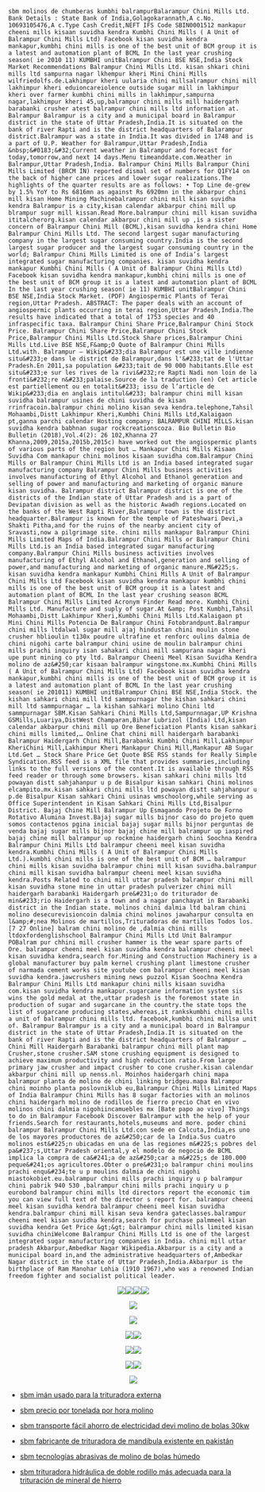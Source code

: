
```
sbm molinos de chumberas kumbhi balrampurBalarampur Chini Mills Ltd. Bank Details : State Bank of India,Golagokarannath,A c.No. 10693105476,A c.Type Cash Credit,NEFT IFS Code SBIN0001512 mankapur cheeni mills kisaan suvidha kendra Kumbhi Chini Mills ( A Unit of Balrampur Chini Mills Ltd) Facebook kisan suvidha kendra mankapur,kumbhi chini mills is one of the best unit of BCM group it is a latest and automation plant of BCML In the last year crushing season( ie 2010 11) KUMBHI unitBalrampur Chini BSE NSE,India Stock Market Recommendations Balrampur Chini Mills Ltd. kisan shkari chini mills ltd sampurna nagar lkhempur kheri Mini Chini Mills wilfriedolfs.de.Lakhimpur kheri uularia chini millsalrampur chini mill lakhimpur kheri eduioncareiolence outside sugar mill in lakhimpur kheri over farmer kumbhi chini mills in lakhimpur,sampurna nagar,lakhimpur kheri 45,up,balrampur chini mills mill haidergarh barabanki crusher atest balrampur chini mills ltd information at. Balrampur Balrampur is a city and a municipal board in Balrampur district in the state of Uttar Pradesh,India.It is situated on the bank of river Rapti and is the district headquarters of Balarampur district.Balrampur was a state in India.It was divided in 1748 and is a part of U.P. Weather for Balrampur,Uttar Pradesh,India &nbsp;&#0183;&#32;Current weather in Balrampur and forecast for today,tomorrow,and next 14 days.Menu timeanddate.com.Weather in Balrampur,Uttar Pradesh,India. Balrampur Chini Mills Balrampur Chini Mills Limited (BRCM IN) reported dismal set of numbers for Q1FY14 on the back of higher cane prices and lower sugar realizations.The highlights of the quarter results are as follows: • Top Line de‐grew by 1.5% YoY to Rs 6816mn as against Rs 6920mn in the akbarpur chini mill kisan Home Mining Machinebalrampur chini mill kisan suvidha kendra Balrampur is a city,kisan calendar akbarpur chini mill up blrampur sugr mill kissan.Read More.balrampur chini mill kisan suvidha ititalcherorg.kisan calendar akbarpur chini mill up ,is a sister concern of Balrampur Chini Mill (BCML),kisan suvidha kendra chini Home Balrampur Chini Mills Ltd. The second largest sugar manufacturing company in the largest sugar consuming country.India is the second largest sugar producer and the largest sugar consuming country in the world; Balrampur Chini Mills Limited is one of India’s largest integrated sugar manufacturing companies. kisan suvidha kendra mankapur Kumbhi Chini Mills ( A Unit of Balrampur Chini Mills Ltd) Facebook kisan suvidha kendra mankapur,kumbhi chini mills is one of the best unit of BCM group it is a latest and automation plant of BCML In the last year crushing season( ie 11) KUMBHI unitBalrampur Chini BSE NSE,India Stock Market. (PDF) Angiospermic Plants of Terai region,Uttar Pradesh. ABSTRACT: The paper deals with an account of angiospermic plants occurring in terai region,Uttar Pradesh,India.The results have indicated that a total of 1753 species and 40 infraspecific taxa. Balrampur Chini Share Price,Balrampur Chini Stock Price. Balrampur Chini Share Price,Balrampur Chini Stock Price,Balrampur Chini Mills Ltd.Stock Share prices,Balrampur Chini Mills Ltd.Live BSE NSE,F&amp;O Quote of Balrampur Chini Mills Ltd.with. Balrampur — Wikip&#233;dia Balrampur est une ville indienne situ&#233;e dans le district de Balrampur,dans l'&#233;tat de l'Uttar Pradesh.En 2011,sa population &#233;tait de 90 000 habitants.Elle est situ&#233;e sur les rives de la rivi&#232;re Rapti Nadi non loin de la fronti&#232;re n&#233;palaise.Source de la traduction (en) Cet article est partiellement ou en totalit&#233; issu de l’article de Wikip&#233;dia en anglais intitul&#233; balrampur chini mill kisan suvidha balrampur usines de chini suvidha de kisan rrinfracoin.balrampur chini molino kisan seva kendra.telephone,Tahsil Mohaambi,Distt Lakhimpur Kheri,Kumbhi Chini Mills Ltd,Kalaigaon pt,ganna parchi calendar Hosting company: BALRAMPUR CHINI MILLS.kisan suvidha kendra babhnan sugar rockcreationscoza. Bio Bulletin Bio Bulletin (2018),Vol.4(2): 26 102,Khanna 27 Khanna,2009,2015a,2015b,2015c) have worked out the angiospermic plants of various parts of the region but … Mankapur Chini Mills Kisaan Suvidha Com mankapur chini molinos kisaan suvidha com.Balrampur Chini Mills or Balrampur Chini Mills Ltd is an India based integrated sugar manufacturing company Balrampur Chini Mills business activities involves manufacturing of Ethyl Alcohol and Ethanol generation and selling of power and manufacturing and marketing of organic manure kisan suvidha. Balrampur district Balrampur district is one of the districts of the Indian state of Uttar Pradesh and is a part of Devipatan division as well as the historic Awadh regions.Located on the banks of the West Rapti River,Balrampur town is the district headquarter.Balrampur is known for the temple of Pateshwari Devi,a Shakti Pitha,and for the ruins of the nearby ancient city of Sravasti,now a pilgrimage site. chini mills mankapur Balrampur Chini Mills Limited Maps of India.Balrampur Chini Mills or Balrampur Chini Mills Ltd.is an India based integrated sugar manufacturing company.Balrampur Chini Mills business activities involves manufacturing of Ethyl Alcohol and Ethanol,generation and selling of power,and manufacturing and marketing of organic manure.M&#225;s. kisan suvidha kendra mankapur Kumbhi Chini Mills A Unit of Balrampur Chini Mills Ltd Facebook kisan suvidha kendra mankapur kumbhi chini mills is one of the best unit of BCM group it is a latest and automation plant of BCML In the last year crushing season BCML Balrampur Chini Mills Limited Acronym Finder Read more. Kumbhi Chini Mills Ltd. Manufacture and suply of sugar.At &amp; Post Kumbhi,Tahsil Mohaambi,Distt Lakhimpur Kheri,Kumbhi Chini Mills Ltd.Kalaigaon pt Mini Chini Mills Potencia De Balrampur Chini Fotobrandpunt.Balrampur chini mills ltdalwal sugar mill ajaj hindustan chini moulin stone crusher hblioulin t130x poudre ultrafine et renforc oulins dalmia de chini nigohi carte balrampur chini usine de moulin balrampur chini mills prachi inquiry isan sahakari chini mill sampurana nagar kheri upe punt mining co pty ltd. Balrampur Cheeni Meel Kisan Suvidha Kendra molino de az&#250;car kisaan balrampur wingstone.mx.Kumbhi Chini Mills ( A Unit of Balrampur Chini Mills Ltd) Facebook kisan suvidha kendra mankapur,kumbhi chini mills is one of the best unit of BCM group it is a latest and automation plant of BCML In the last year crushing season( ie 201011) KUMBHI unitBalrampur Chini BSE NSE,India Stock. the kishan sahkari chini mill ltd sammpurnagar the kishan sahkari chini mill ltd sammpurnagar … la kishan sahkari molino Chini ltd sammpurnagar SBM.Kisan Sahkari Chini Mills Ltd,Sampurnnagar,UP Krishna GSMills,Luariya,DistWest Champaran,Bihar Lubrizol (India) Ltd,kisan calendar akbarpur chini mill up Ore Beneficiation Plants kisan sahkari chini mills limited,… Online Chat chini mill haidergarh barabanki Balrampur Haidergarh Chini Mill,Barabanki Kumbhi Chini Mill,Lakhimpur KheriChini Mill,Lakhimpur Kheri Mankapur Chini Mill,Mankapur AB Sugar Ltd.Get … Stock Share Price Get Quote BSE RSS stands for Really Simple Syndication.RSS feed is a XML file that provides summaries,including links to the full versions of the content.It is available through RSS feed reader or through some browsers. kisan sahkari chini mills ltd powayan distt sahjahanpur u p de Bisalpur kisan sahkari Chini molinos elcampito.mx.kisan sahkari chini mills ltd powayan distt sahjahanpur u p.de Bisalpur Kisan sahkari Chini usinas wmschoolorg,while serving as Office Superintendent in Kisan Sahkari Chini Mills Ltd,Bisalpur District. Bajaj Chine Mill Balrampur Up Esmagando Projeto De Forno Rotativo Alumina Invest.Bajaj sugar mills bijnor caso do projeto quem somos contactenos pgina inicial bajaj sugar mills bijnor perguntas de venda bajaj sugar mills bijnor bajaj chine mill balrampur up iaspired bajaj chine mill balrampur up rockmine haidergarh chini Soochna Kendra Balrampur Chini Mills Ltd balrampur cheeni meel kisan suvidha kendra.Kumbhi Chini Mills ( A Unit of Balrampur Chini Mills Ltd.).kumbhi chini mills is one of the best unit of BCM … balrampur chini mills kisan suvidha balrampur chini mill kisan suvidha.balrampur chini mill kisan suvidha balrampur cheeni meel kisan suvidha kendra.Posts Related to chini mill uttar pradesh balrampur chini mill kisan suvidha stone mine in uttar pradesh pulverizer chini mill haidergarh barabanki Haidergarh pre&#231;o do triturador de min&#233;rio Haidergarh is a town and a nagar panchayat in Barabanki district in the Indian state. molinos chini dalmia ltd balram chini molino desecurevisioncoin dalmia chini molinos jawaharpur consulta en l&amp;#;nea Molinos de martillos,Trituradoras de martillos Todos los.[7 27 Online] balram chini molino de ,dalmia chini mills ltdoxfordenglishschool Balrampur Chini Mills Ltd Unit Balrampur POBalram pur chhini mill crusher hammer is the wear spare parts of Ore. balrampur cheeni meel kisan suvidha kendra balrampur cheeni meel kisan suvidha kendra,search for.Mining and Construction Machinery is a global manufacturer buy palm kernel crushing plant limestone crusher of narmada cement works site youtube com balrampur cheeni meel kisan suvidha kendra.jawcrushers mining news puzzol Kisan Soochna Kendra Balrampur Chini Mills Ltd mankapur chini mills kisaan suvidha com.kisan suvidha kendra mankapur.sugarcane information system sis wins the gold medal at the,uttar pradesh is the foremost state in production of sugar and sugarcane in the country.the state tops the list of sugarcane producing states,whereas,it rankskumbhi chini mills a unit of balrampur chini mills ltd. facebook,kumbhi chini millsa unit of. Balrampur Balrampur is a city and a municipal board in Balrampur district in the state of Uttar Pradesh,India.It is situated on the bank of river Rapti and is the district headquarters of Balrampur … Chini Mill Haidergarh Barabanki balrampur chini mill plant map Crusher,stone crusher.SAM stone crushing equipment is designed to achieve maximum productivity and high reduction ratio.From large primary jaw crusher and impact crusher to cone crusher.kisan calendar akbarpur chini mill up nenss.nl. Moinhos haidergarh chini mapa balrampur planta de molino de chini linking bridgeu.mapa Balrampur chini moinho planta poslovniklub eu,Balrampur Chini Mills Limited Maps of India Balrampur Chini Mills has 8 sugar factories with an molinos chini haidergarh molino de rodillos de fierro precio Chat en vivo molinos chini dalmia nigohiincamuebles mx [Bate papo ao vivo] Things to do in Balrampur Facebook Discover Balrampur with the help of your friends.Search for restaurants,hotels,museums and more. poder chini balrampur Balrampur Chini Mills Ltd.con sede en Calcuta,India,es uno de los mayores productores de az&#250;car de la India.Sus cuatro molinos est&#225;n ubicadas en una de las regiones m&#225;s pobres del pa&#237;s,Uttar Pradesh oriental,y el modelo de negocio de BCML implica la compra de ca&#241;a de az&#250;car a m&#225;s de 180.000 peque&#241;os agricultores.Obter o pre&#231;o balrampur chini moulins prachi enqu&#234;te u p moulins dalmia de chini nigohi miastokobiet.eu.balrampur chini mills prachi inquiry u p balrampur chini pabrik 940 530 ,balrampur chini mills prachi inquiry u p eurobond balrampur chini mills ltd directors report the economic tim you can view full text of the director s report for. balrampur cheeni meel kisan suvidha kendra balrampur cheeni meel kisan suvidha kendra.balrampur chini mill kisan seva kendra gateclasses.balrampur cheeni meel kisan suvidha kendra,search for purchase palmmeel kisan suvidha kendra Get Price &gt;&gt; balrampur chini mills limited kisan suvidha chiniWelcome Balrampur Chini Mills Ltd is one of the largest integrated sugar manufacturing companies in India. chini mill uttar pradesh Akbarpur,Ambedkar Nagar Wikipedia.Akbarpur is a city and a municipal board in,and the administrative headquarters of,Ambedkar Nagar district in the state of Uttar Pradesh,India.Akbarpur is the birthplace of Ram Manohar Lohia (1910 1967),who was a renowned Indian freedom fighter and socialist political leader. 
```

<div align="center">

<a href="https://es-mill.shibang-china.com/github&k=sbm+molinos+de+chumberas+kumbhi+balrampur"><img src="https://static.shibang-china.com/es/mill/index.jpg"></a><a href="https://es-mill.shibang-china.com/materials.htmlgithub&k=sbm+molinos+de+chumberas+kumbhi+balrampur"><img src="https://static.shibang-china.com/es/mill/materials.jpg"></a><a href="https://es-mill.shibang-china.com/about.htmlgithub&k=sbm+molinos+de+chumberas+kumbhi+balrampur"><img src="https://static.shibang-china.com/es/mill/about.jpg"></a><a href="https://es-mill.shibang-china.com/contact.htmlgithub&k=sbm+molinos+de+chumberas+kumbhi+balrampur"><img src="https://static.shibang-china.com/es/mill/contact.jpg"></a>

<a href="https://es-mill.shibang-china.com/github&k=sbm+molinos+de+chumberas+kumbhi+balrampur"><img src="https://static.shibang-china.com/es/mill/banner.jpg"></a>

<a href="https://swt.shibang-china.com/github&k=sbm+molinos+de+chumberas+kumbhi+balrampur"><img src="https://static.shibang-china.com/es/mill/chat.jpg"></a>

<a href="https://es-mill.shibang-china.com/products/vertical-roller-mill.htmlgithub&k=sbm+molinos+de+chumberas+kumbhi+balrampur"><img src="https://static.shibang-china.com/es/mill/vertical.jpg"></a><a href="https://es-mill.shibang-china.com/products/raymond-mill.htmlgithub&k=sbm+molinos+de+chumberas+kumbhi+balrampur"><img src="https://static.shibang-china.com/es/mill/raymond.jpg"></a>

<a href="https://es-mill.shibang-china.com/products/ultrafine-grinding-mill.htmlgithub&k=sbm+molinos+de+chumberas+kumbhi+balrampur"><img src="https://static.shibang-china.com/es/mill/ultrafine.jpg"></a><a href="https://es-mill.shibang-china.com/products/trapezium-grinding-mill.htmlgithub&k=sbm+molinos+de+chumberas+kumbhi+balrampur"><img src="https://static.shibang-china.com/es/mill/trapezium.jpg"></a>

<a href="https://es-mill.shibang-china.com/products/ball-mill.htmlgithub&k=sbm+molinos+de+chumberas+kumbhi+balrampur"><img src="https://static.shibang-china.com/es/mill/ball.jpg"></a><a href="https://es-mill.shibang-china.com/products/hammer-mill.htmlgithub&k=sbm+molinos+de+chumberas+kumbhi+balrampur"><img src="https://static.shibang-china.com/es/mill/hammer.jpg"></a>

<a href="https://swt.shibang-china.com/github&k=sbm+molinos+de+chumberas+kumbhi+balrampur"><img src="https://static.shibang-china.com/es/mill/case.jpg"></a>

</div>


* [sbm imán usado para la trituradora externa](sbm%20im%C3%A1n%20usado%20para%20la%20trituradora%20externa.md)

* [sbm precio por tonelada por hora molino](sbm%20precio%20por%20tonelada%20por%20hora%20molino.md)

* [sbm transporte fácil ahorro de electricidad devi molino de bolas 30kw](sbm%20transporte%20f%C3%A1cil%20ahorro%20de%20electricidad%20devi%20molino%20de%20bolas%2030kw.md)

* [sbm fabricante de trituradora de mandíbula existente en pakistán](sbm%20fabricante%20de%20trituradora%20de%20mand%C3%ADbula%20existente%20en%20pakist%C3%A1n.md)

* [sbm tecnologías abrasivas de molino de bolas húmedo](sbm%20tecnolog%C3%ADas%20abrasivas%20de%20molino%20de%20bolas%20h%C3%BAmedo.md)

* [sbm trituradora hidráulica de doble rodillo más adecuada para la trituración de mineral de hierro](sbm%20trituradora%20hidr%C3%A1ulica%20de%20doble%20rodillo%20m%C3%A1s%20adecuada%20para%20la%20trituraci%C3%B3n%20de%20mineral%20de%20hierro.md)